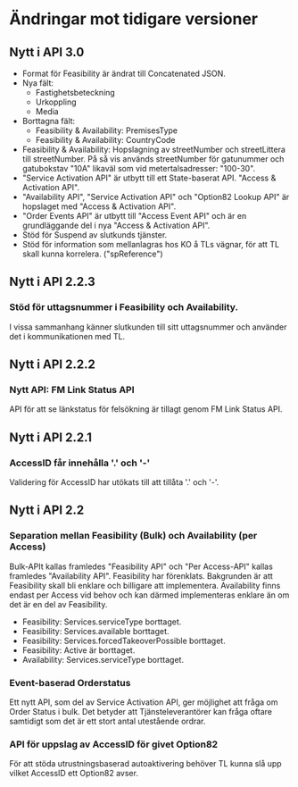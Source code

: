 # Ändringar mot tidigare versioner

## Nytt i API 3.0

* Format för Feasibility är ändrat till Concatenated JSON.
* Nya fält:
    * Fastighetsbeteckning
    * Urkoppling
    * Media
* Borttagna fält:
    * Feasibility & Availability: PremisesType
    * Feasibility & Availability: CountryCode
* Feasibility & Availability: Hopslagning av streetNumber och streetLittera till streetNumber.
  På så vis används streetNumber för gatunummer och gatubokstav "10A" likaväl som vid metertalsadresser: "100-30".
* "Service Activation API" är utbytt till ett State-baserat API. "Access & Activation API".
* "Availability API", "Service Activation API" och "Option82 Lookup API" är hopslaget med "Access & Activation API".
* "Order Events API" är utbytt till "Access Event API" och är en grundläggande del i nya "Access & Activation API".
* Stöd för Suspend av slutkunds tjänster.
* Stöd för information som mellanlagras hos KO å TLs vägnar, för att TL skall kunna korrelera. ("spReference")

## Nytt i API 2.2.3

### Stöd för uttagsnummer i Feasibility och Availability.

I vissa sammanhang känner slutkunden till sitt uttagsnummer och använder det i kommunikationen med TL.

## Nytt i API 2.2.2

### Nytt API: FM Link Status API

API för att se länkstatus för felsökning är tillagt genom FM Link Status API.

## Nytt i API 2.2.1

### AccessID får innehålla '.' och '-'

Validering för AccessID har utökats till att tillåta '.' och '-'.

## Nytt i API 2.2

### Separation mellan Feasibility (Bulk) och Availability (per Access)

Bulk-APIt kallas framledes "Feasibility API" och "Per Access-API" kallas framledes "Availability API".
Feasibility har förenklats. Bakgrunden är att Feasibility skall bli enklare och billigare att implementera.
Availability finns endast per Access vid behov och kan därmed implementeras enklare än om det är en del av Feasibility.

* Feasibility: Services.serviceType borttaget.
* Feasibility: Services.available borttaget.
* Feasibility: Services.forcedTakeoverPossible borttaget.
* Feasibility: Active är borttaget.
* Availability: Services.serviceType borttaget.

### Event-baserad Orderstatus

Ett nytt API, som del av Service Activation API, ger möjlighet att fråga om Order Status i bulk. Det betyder att Tjänsteleverantörer kan fråga oftare samtidigt som det är ett stort antal utestående ordrar.

### API för uppslag av AccessID för givet Option82

För att stöda utrustningsbaserad autoaktivering behöver TL kunna slå upp vilket AccessID ett Option82 avser.

